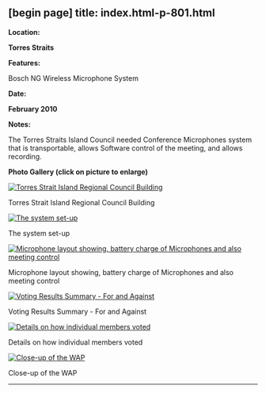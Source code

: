 [begin page]
 title: index.html-p-801.html
----------------------------------------------------------

**Location:**

**Torres Straits**

**Features:**

Bosch NG Wireless Microphone System

**Date:**

**February 2010**

**Notes:**

The Torres Straits Island Council needed Conference Microphones system that is transportable, allows Software control of the meeting, and allows recording.

**Photo Gallery (click on picture to enlarge)**

[ ![Torres Strait Island Regional Council Building](wp-content/uploads/2011/09/torres_straits10_1_s.jpg)](wp-content/uploads/2011/09/torres_straits10_1_l.jpg)

Torres Strait Island Regional Council Building

[ ![The system set-up](wp-content/uploads/2011/09/torres_straits10_mics_s.jpg )](wp-content/uploads/2011/09/torres_straits10_mics_l.jpg)

The system set-up

[ ![Microphone layout showing, battery charge of Microphones and also meeting control](wp-content/uploads/2011/09/torres_straits10_control_s.jpg)](wp-content/uploads/2011/09/torres_straits10_control_l.jpg)

Microphone layout showing, battery charge of Microphones and also meeting control

[ ![Voting Results Summary  - For and Against](wp-content/uploads/2011/09/torres_straits10_voting_s.jpg)](wp-content/uploads/2011/09/torres_straits10_voting_l.jpg)

Voting Results Summary - For and Against

[ ![Details on how individual members voted](wp-content/uploads/2011/09/torres_straits10_voting2_s.jpg)](wp-content/uploads/2011/09/torres_straits10_voting2_l.jpg)

Details on how individual members voted

[ ![Close-up of the WAP](wp-content/uploads/2011/09/torres_straits10_wap_s.jpg )](wp-content/uploads/2011/09/torres_straits10_wap_l.jpg)

Close-up of the WAP




----------------------------------------------------------
